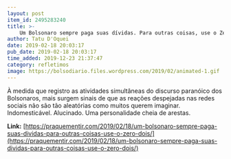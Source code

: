 ```yaml
---
layout: post
item_id: 2495283240
title: >-
    Um Bolsonaro sempre paga suas dívidas. Para outras coisas, use o Zero Dois.
author: Tatu D'Oquei
date: 2019-02-18 20:03:17
pub_date: 2019-02-18 20:03:17
time_added: 2019-12-23 21:37:47
category: refletimos
image: https://bolsodiario.files.wordpress.com/2019/02/animated-1.gif
---
```


À medida que registro as atividades simultâneas do discurso paranóico dos Bolsonaros, mais surgem sinais de que as reações despejadas nas redes sociais não são tão aleatórias como muitos querem imaginar. Indomesticável. Alucinado. Uma personalidade cheia de arestas.

**Link:** [https://praquementir.com/2019/02/18/um-bolsonaro-sempre-paga-suas-dividas-para-outras-coisas-use-o-zero-dois/](https://praquementir.com/2019/02/18/um-bolsonaro-sempre-paga-suas-dividas-para-outras-coisas-use-o-zero-dois/)

